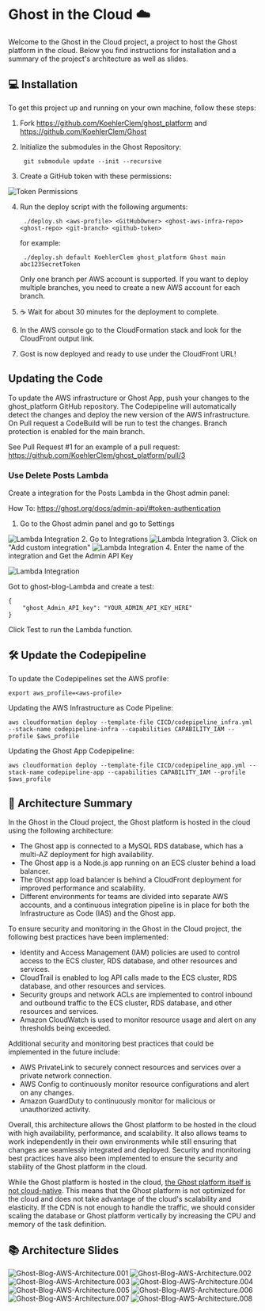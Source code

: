 # Ghost in the Cloud ☁️

Welcome to the Ghost in the Cloud project, a project to host the Ghost platform in the cloud. Below you find instructions for installation and a summary of the project's architecture as well as slides. 

## 💻 Installation
To get this project up and running on your own machine, follow these steps:

1. Fork https://github.com/KoehlerClem/ghost_platform and https://github.com/KoehlerClem/Ghost
2. Initialize the submodules in the Ghost Repository:

        git submodule update --init --recursive

3. Create a GitHub token with these permissions:

![Token Permissions](Documentation/TokenPermissions.png)

4. Run the deploy script with the following arguments:

        ./deploy.sh <aws-profile> <GitHubOwner> <ghost-aws-infra-repo> <ghost-repo> <git-branch> <github-token>
        
    for example: 
        
        ./deploy.sh default KoehlerClem ghost_platform Ghost main abc123SecretToken

    Only one branch per AWS account is supported. If you want to deploy multiple branches, you need to create a new AWS account for each branch.

5. ☕️ Wait for about 30 minutes for the deployment to complete.
6. In the AWS console go to the CloudFormation stack and look for the CloudFront output link. 
7. Gost is now deployed and ready to use under the CloudFront URL!

## Updating the Code 

To update the AWS infrastructure or Ghost App, push your changes to the ghost_platform GitHub repository. The Codepipeline will automatically detect the changes and deploy the new version of the AWS infrastructure. On Pull request a CodeBuild will be run to test the changes. Branch protection is enabled for the main branch.

See Pull Request #1 for an example of a pull request: https://github.com/KoehlerClem/ghost_platform/pull/3

### Use Delete Posts Lambda

Create a integration for the Posts Lambda in the Ghost admin panel:

How To: https://ghost.org/docs/admin-api/#token-authentication

1. Go to the Ghost admin panel and go to Settings

![Lambda Integration](Documentation/integration1.png)
2. Go to Integrations
![Lambda Integration](Documentation/integration2.png)
3. Click on "Add custom integration"
![Lambda Integration](Documentation/integration3.png)
4. Enter the name of the integration and Get the Admin API Key

![Lambda Integration](Documentation/integration4.png)

Got to ghost-blog-Lambda and create a test:

    { 
        "ghost_Admin_API_key": "YOUR_ADMIN_API_KEY_HERE" 
    }

Click Test to run the Lambda function.

## 🛠️ Update the Codepipeline

To update the Codepipelines set the AWS profile:
    
    export aws_profile=<aws-profile>

Updating the AWS Infrastructure as Code Pipeline:

    aws cloudformation deploy --template-file CICD/codepipeline_infra.yml --stack-name codepipeline-infra --capabilities CAPABILITY_IAM --profile $aws_profile

Updating the Ghost App Codepipeline:

    aws cloudformation deploy --template-file CICD/codepipeline_app.yml --stack-name codepipeline-app --capabilities CAPABILITY_IAM --profile $aws_profile

## 📝 Architecture Summary

In the Ghost in the Cloud project, the Ghost platform is hosted in the cloud using the following architecture:

- The Ghost app is connected to a MySQL RDS database, which has a multi-AZ deployment for high availability.
- The Ghost app is a Node.js app running on an ECS cluster behind a load balancer.
- The Ghost app load balancer is behind a CloudFront deployment for improved performance and scalability.
- Different environments for teams are divided into separate AWS accounts, and a continuous integration pipeline is in place for both the Infrastructure as Code (IAS) and the Ghost app.

To ensure security and monitoring in the Ghost in the Cloud project, the following best practices have been implemented:

- Identity and Access Management (IAM) policies are used to control access to the ECS cluster, RDS database, and other resources and services.
- CloudTrail is enabled to log API calls made to the ECS cluster, RDS database, and other resources and services.
- Security groups and network ACLs are implemented to control inbound and outbound traffic to the ECS cluster, RDS database, and other resources and services.
- Amazon CloudWatch is used to monitor resource usage and alert on any thresholds being exceeded.

Additional security and monitoring best practices that could be implemented in the future include:

- AWS PrivateLink to securely connect resources and services over a private network connection.
- AWS Config to continuously monitor resource configurations and alert on any changes.
- Amazon GuardDuty to continuously monitor for malicious or unauthorized activity.

Overall, this architecture allows the Ghost platform to be hosted in the cloud with high availability, performance, and scalability. It also allows teams to work independently in their own environments while still ensuring that changes are seamlessly integrated and deployed. Security and monitoring best practices have also been implemented to ensure the security and stability of the Ghost platform in the cloud.

While the Ghost platform is hosted in the cloud, [the Ghost platform itself is not cloud-native](https://ghost.org/docs/faq/clustering-sharding-multi-server/). This means that the Ghost platform is not optimized for the cloud and does not take advantage of the cloud's scalability and elasticity. If the CDN is not enough to handle the traffic, we should consider scaling the database or Ghost platform vertically by increasing the CPU and memory of the task definition.

## 📚 Architecture Slides

![Ghost-Blog-AWS-Architecture.001](Documentation/Ghost-Blog-AWS-Architecture.001.png)
![Ghost-Blog-AWS-Architecture.002](Documentation/Ghost-Blog-AWS-Architecture.002.png)
![Ghost-Blog-AWS-Architecture.003](Documentation/Ghost-Blog-AWS-Architecture.003.png)
![Ghost-Blog-AWS-Architecture.004](Documentation/Ghost-Blog-AWS-Architecture.004.png)
![Ghost-Blog-AWS-Architecture.005](Documentation/Ghost-Blog-AWS-Architecture.005.png)
![Ghost-Blog-AWS-Architecture.006](Documentation/Ghost-Blog-AWS-Architecture.006.png)
![Ghost-Blog-AWS-Architecture.007](Documentation/Ghost-Blog-AWS-Architecture.007.png)
![Ghost-Blog-AWS-Architecture.008](Documentation/Ghost-Blog-AWS-Architecture.008.png)

